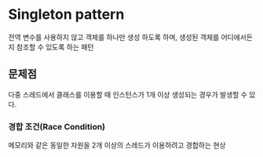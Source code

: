 # Singleton pattern
전역 변수를 사용하지 않고 객체를 하나만 생성 하도록 하며, 생성된 객체를 어디에서든지 참조할 수 있도록 하는 패턴

## 문제점
다중 스레드에서 클래스를 이용할 때 인스턴스가 1개 이상 생성되는 경우가 발생할 수 있다.

### 경합 조건(Race Condition)
메모리와 같은 동일한 자원을 2개 이상의 스레드가 이용하려고 경합하는 현상